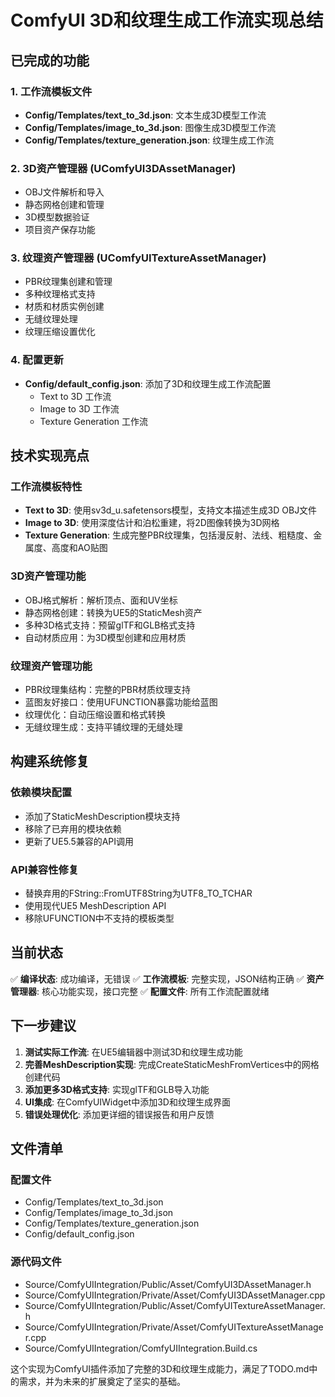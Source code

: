 # ComfyUI 3D和纹理生成工作流实现总结

## 已完成的功能

### 1. 工作流模板文件
- **Config/Templates/text_to_3d.json**: 文本生成3D模型工作流
- **Config/Templates/image_to_3d.json**: 图像生成3D模型工作流  
- **Config/Templates/texture_generation.json**: 纹理生成工作流

### 2. 3D资产管理器 (UComfyUI3DAssetManager)
- OBJ文件解析和导入
- 静态网格创建和管理
- 3D模型数据验证
- 项目资产保存功能

### 3. 纹理资产管理器 (UComfyUITextureAssetManager)
- PBR纹理集创建和管理
- 多种纹理格式支持
- 材质和材质实例创建
- 无缝纹理处理
- 纹理压缩设置优化

### 4. 配置更新
- **Config/default_config.json**: 添加了3D和纹理生成工作流配置
  - Text to 3D 工作流
  - Image to 3D 工作流  
  - Texture Generation 工作流

## 技术实现亮点

### 工作流模板特性
- **Text to 3D**: 使用sv3d_u.safetensors模型，支持文本描述生成3D OBJ文件
- **Image to 3D**: 使用深度估计和泊松重建，将2D图像转换为3D网格
- **Texture Generation**: 生成完整PBR纹理集，包括漫反射、法线、粗糙度、金属度、高度和AO贴图

### 3D资产管理功能
- OBJ格式解析：解析顶点、面和UV坐标
- 静态网格创建：转换为UE5的StaticMesh资产
- 多种3D格式支持：预留glTF和GLB格式支持
- 自动材质应用：为3D模型创建和应用材质

### 纹理资产管理功能
- PBR纹理集结构：完整的PBR材质纹理支持
- 蓝图友好接口：使用UFUNCTION暴露功能给蓝图
- 纹理优化：自动压缩设置和格式转换
- 无缝纹理生成：支持平铺纹理的无缝处理

## 构建系统修复

### 依赖模块配置
- 添加了StaticMeshDescription模块支持
- 移除了已弃用的模块依赖
- 更新了UE5.5兼容的API调用

### API兼容性修复
- 替换弃用的FString::FromUTF8String为UTF8_TO_TCHAR
- 使用现代UE5 MeshDescription API
- 移除UFUNCTION中不支持的模板类型

## 当前状态

✅ **编译状态**: 成功编译，无错误
✅ **工作流模板**: 完整实现，JSON结构正确
✅ **资产管理器**: 核心功能实现，接口完整
✅ **配置文件**: 所有工作流配置就绪

## 下一步建议

1. **测试实际工作流**: 在UE5编辑器中测试3D和纹理生成功能
2. **完善MeshDescription实现**: 完成CreateStaticMeshFromVertices中的网格创建代码
3. **添加更多3D格式支持**: 实现glTF和GLB导入功能
4. **UI集成**: 在ComfyUIWidget中添加3D和纹理生成界面
5. **错误处理优化**: 添加更详细的错误报告和用户反馈

## 文件清单

### 配置文件
- Config/Templates/text_to_3d.json
- Config/Templates/image_to_3d.json  
- Config/Templates/texture_generation.json
- Config/default_config.json

### 源代码文件
- Source/ComfyUIIntegration/Public/Asset/ComfyUI3DAssetManager.h
- Source/ComfyUIIntegration/Private/Asset/ComfyUI3DAssetManager.cpp
- Source/ComfyUIIntegration/Public/Asset/ComfyUITextureAssetManager.h
- Source/ComfyUIIntegration/Private/Asset/ComfyUITextureAssetManager.cpp
- Source/ComfyUIIntegration/ComfyUIIntegration.Build.cs

这个实现为ComfyUI插件添加了完整的3D和纹理生成能力，满足了TODO.md中的需求，并为未来的扩展奠定了坚实的基础。
